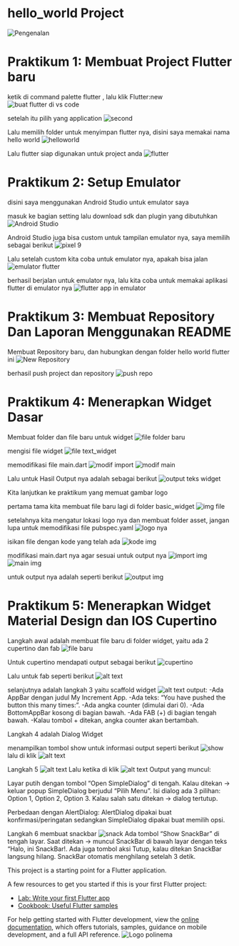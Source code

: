 # hello_world Project
![Pengenalan](image-11.png)

# Praktikum 1: Membuat Project Flutter baru

ketik di command palette flutter , lalu klik Flutter:new
![buat flutter di vs code](image-1.png)

setelah itu pilih yang application
![second](image-2.png)

Lalu memilih folder untuk menyimpan flutter nya, disini saya memakai nama hello world
![helloworld](image-3.png)

Lalu flutter siap digunakan untuk project anda
![flutter](image-4.png)

# Praktikum 2: Setup Emulator

disini saya menggunakan Android Studio untuk emulator saya

masuk ke bagian setting lalu download sdk dan plugin yang dibutuhkan
![Android Studio](image-5.png)

Android Studio juga bisa custom untuk tampilan emulator nya, saya memilih sebagai berikut
![pixel 9](image-6.png)

Lalu setelah custom kita coba untuk emulator nya, apakah bisa jalan
![emulator flutter](image-7.png)

berhasil berjalan untuk emulator nya, lalu kita coba untuk memakai aplikasi flutter di emulator nya
![flutter app in emulator](image-8.png)

# Praktikum 3: Membuat Repository Dan Laporan Menggunakan README

Membuat Repository baru, dan hubungkan dengan folder hello world flutter ini
![New Repository](image-9.png)

berhasil push project dan repository
![push repo](image-10.png)

# Praktikum 4: Menerapkan Widget Dasar

Membuat folder dan file baru untuk widget
![file folder baru](image-15.png)

mengisi file widget
![file text_widget](image-16.png)

memodifikasi file main.dart 
![modif import](image-14.png)
![modif main](image-13.png)

Lalu untuk Hasil Output nya adalah sebagai berikut 
![output teks widget](image-17.png)

Kita lanjutkan ke praktikum yang memuat gambar logo

pertama tama kita membuat file baru lagi di folder basic_widget
![img file](image-18.png)

setelahnya kita mengatur lokasi logo nya dan membuat folder asset, jangan lupa untuk memodifikasi file pubspec.yaml
![logo nya](image-19.png)

isikan file dengan kode yang telah ada
![kode img](image-20.png)

modifikasi main.dart nya agar sesuai untuk output nya
![import img](image-21.png)
![main img](image-22.png)

untuk output nya adalah seperti berikut
![output img](image-23.png)

# Praktikum 5: Menerapkan Widget Material Design dan IOS Cupertino

Langkah awal adalah membuat file baru di folder widget, yaitu ada 2 
cupertino dan fab
![file baru](image-24.png)

Untuk cupertino mendapati output sebagai berikut 
![cupertino](image-25.png)

Lalu untuk fab seperti berikut
![alt text](image-26.png)


selanjutnya adalah langkah 3 yaitu scaffold widget
![alt text](image-27.png) 
output:
-Ada AppBar  dengan judul My Increment App.
-Ada teks: “You have pushed the button this many times:”.
-Ada angka counter (dimulai dari 0).
-Ada BottomAppBar kosong di bagian bawah.
-Ada FAB (+) di bagian tengah bawah.
-Kalau tombol + ditekan, angka counter akan bertambah.

Langkah 4 adalah Dialog Widget

menampilkan tombol show untuk informasi 
output seperti berikut
![show](image-28.png)
lalu di klik
![alt text](image-29.png)


Langkah 5
![alt text](image-30.png)
Lalu ketika di klik
![alt text](image-31.png)
Output yang muncul:

Layar putih dengan tombol “Open SimpleDialog” di tengah.
Kalau ditekan → keluar popup SimpleDialog berjudul “Pilih Menu”.
Isi dialog ada 3 pilihan: Option 1, Option 2, Option 3.
Kalau salah satu ditekan → dialog tertutup.

Perbedaan dengan AlertDialog:
AlertDialog dipakai buat konfirmasi/peringatan sedangkan SimpleDialog dipakai buat memilih opsi.

Langkah 6
membuat snackbar
![snack](image-32.png)
Ada tombol “Show SnackBar” di tengah layar.
Saat ditekan → muncul SnackBar di bawah layar dengan teks “Halo, ini SnackBar!.
Ada juga tombol aksi Tutup, kalau ditekan SnackBar langsung hilang.
SnackBar otomatis menghilang setelah 3 detik.









This project is a starting point for a Flutter application.

A few resources to get you started if this is your first Flutter project:

- [Lab: Write your first Flutter app](https://docs.flutter.dev/get-started/codelab)
- [Cookbook: Useful Flutter samples](https://docs.flutter.dev/cookbook)

For help getting started with Flutter development, view the
[online documentation](https://docs.flutter.dev/), which offers tutorials,
samples, guidance on mobile development, and a full API reference.
![Logo polinema](image-12.png)